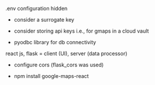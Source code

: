 .env configuration hidden

- consider a surrogate key

- consider storing api keys i.e., for gmaps in a cloud vault

- pyodbc library for db connectivity

react js, flask = client (UI), server (data processor)

- configure cors (flask_cors was used)

- npm install google-maps-react 